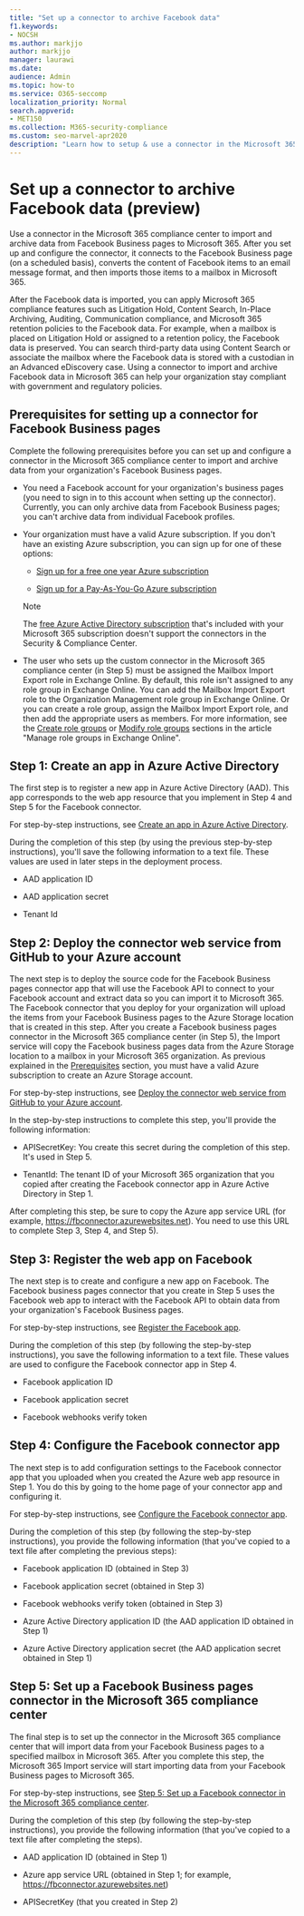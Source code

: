 ```yaml
---
title: "Set up a connector to archive Facebook data"
f1.keywords:
- NOCSH
ms.author: markjjo
author: markjjo
manager: laurawi
ms.date: 
audience: Admin
ms.topic: how-to
ms.service: O365-seccomp
localization_priority: Normal
search.appverid: 
- MET150
ms.collection: M365-security-compliance
ms.custom: seo-marvel-apr2020
description: "Learn how to setup & use a connector in the Microsoft 365 compliance center to import & archive data from Facebook Business pages to Microsoft 365."
---
```


# Set up a connector to archive Facebook data (preview)

Use a connector in the Microsoft 365 compliance center to import and archive data from Facebook Business pages to Microsoft 365. After you set up and configure the connector, it connects to the Facebook Business page (on a scheduled basis), converts the content of Facebook items to an email message format, and then imports those items to a mailbox in Microsoft 365.

After the Facebook data is imported, you can apply Microsoft 365 compliance features such as Litigation Hold, Content Search, In-Place Archiving, Auditing, Communication compliance, and Microsoft 365 retention policies to the Facebook data. For example, when a mailbox is placed on Litigation Hold or assigned to a retention policy, the Facebook data is preserved. You can search third-party data using Content Search or associate the mailbox where the Facebook data is stored with a custodian in an Advanced eDiscovery case. Using a connector to import and archive Facebook data in Microsoft 365 can help your organization stay compliant with government and regulatory policies.

## Prerequisites for setting up a connector for Facebook Business pages

Complete the following prerequisites before you can set up and configure a connector in the Microsoft 365 compliance center to import and archive data from your organization's Facebook Business pages. 

- You need a Facebook account for your organization's business pages (you need to sign in to this account when setting up the connector). Currently, you can only archive data from Facebook Business pages; you can't archive data from individual Facebook profiles.

- Your organization must have a valid Azure subscription. If you don't have an existing Azure subscription, you can sign up for one of these options:

    - [Sign up for a free one year Azure subscription](https://azure.microsoft.com/free) 

    - [Sign up for a Pay-As-You-Go Azure subscription](https://azure.microsoft.com/pricing/purchase-options/pay-as-you-go/)

    > [!NOTE]
    > The [free Azure Active Directory subscription](use-your-free-azure-ad-subscription-in-office-365.md) that's included with your Microsoft 365 subscription doesn't support the connectors in the Security & Compliance Center.

- The user who sets up the custom connector in the Microsoft 365 compliance center (in Step 5) must be assigned the Mailbox Import Export role in Exchange Online. By default, this role isn't assigned to any role group in Exchange Online. You can add the Mailbox Import Export role to the Organization Management role group in Exchange Online. Or you can create a role group, assign the Mailbox Import Export role, and then add the appropriate users as members. For more information, see the  [Create role groups](https://docs.microsoft.com/Exchange/permissions-exo/role-groups#create-role-groups) or [Modify role groups](https://docs.microsoft.com/Exchange/permissions-exo/role-groups#modify-role-groups) sections in the article "Manage role groups in Exchange Online".

## Step 1: Create an app in Azure Active Directory

The first step is to register a new app in Azure Active Directory (AAD). This app corresponds to the web app resource that you implement in Step 4 and Step 5 for the Facebook connector. 

For step-by-step instructions, see [Create an app in Azure Active Directory](deploy-facebook-connector.md#step-1-create-an-app-in-azure-active-directory).

During the completion of this step (by using the previous step-by-step instructions), you'll save the following information to a text file. These values are used in later steps in the deployment process.

- AAD application ID

- AAD application secret

- Tenant Id

## Step 2: Deploy the connector web service from GitHub to your Azure account

The next step is to deploy the source code for the Facebook Business pages connector app that will use the Facebook API to connect to your Facebook account and extract data so you can import it to Microsoft 365. The Facebook connector that you deploy for your organization will upload the items from your Facebook Business pages to the Azure Storage location that is created in this step. After you create a Facebook business pages connector in the Microsoft 365 compliance center (in Step 5), the Import service will copy the Facebook business pages data from the Azure Storage location to a mailbox in your Microsoft 365 organization. As previous explained in the [Prerequisites](#prerequisites-for-setting-up-a-connector-for-facebook-business-pages) section, you must have a valid Azure subscription to create an Azure Storage account.

For step-by-step instructions, see [Deploy the connector web service from GitHub to your Azure account](deploy-facebook-connector.md#step-2-deploy-the-connector-web-service-from-github-to-your-azure-account).

In the step-by-step instructions to complete this step, you'll provide the following information:

- APISecretKey: You create this secret during the completion of this step. It's used in Step 5.

- TenantId: The tenant ID of your Microsoft 365 organization that you copied after creating the Facebook connector app in Azure Active Directory in Step 1.

After completing this step, be sure to copy the Azure app service URL (for example, https://fbconnector.azurewebsites.net). You need to use this URL to complete Step 3, Step 4, and Step 5).

## Step 3: Register the web app on Facebook

The next step is to create and configure a new app on Facebook. The Facebook business pages connector that you create in Step 5 uses the Facebook web app to interact with the Facebook API to obtain data from your organization's Facebook Business pages.

For step-by-step instructions, see [Register the Facebook app](deploy-facebook-connector.md#step-3-register-the-facebook-app).

During the completion of this step (by following the step-by-step instructions), you save the following information to a text file. These values are used to configure the Facebook connector app in Step 4.

- Facebook application ID

- Facebook application secret

- Facebook webhooks verify token

## Step 4: Configure the Facebook connector app

The next step is to add configuration settings to the Facebook connector app that you uploaded when you created the Azure web app resource in Step 1. You do this by going to the home page of your connector app and configuring it.

For step-by-step instructions, see [Configure the Facebook connector app](archive-facebook-data-with-sample-connector.md#step-4-configure-the-facebook-connector-app).

During the completion of this step (by following the step-by-step instructions), you provide the following information (that you've copied to a text file after completing the previous steps):

- Facebook application ID (obtained in Step 3)

- Facebook application secret (obtained in Step 3)

- Facebook webhooks verify token (obtained in Step 3)

- Azure Active Directory application ID (the AAD application ID obtained in Step 1)

- Azure Active Directory application secret (the AAD application secret obtained in Step 1)

## Step 5: Set up a Facebook Business pages connector in the Microsoft 365 compliance center

The final step is to set up the connector in the Microsoft 365 compliance center that will import data from your Facebook Business pages to a specified mailbox in Microsoft 365. After you complete this step, the Microsoft 365 Import service will start importing data from your Facebook Business pages to Microsoft 365.

For step-by-step instructions, see [Step 5: Set up a Facebook connector in the Microsoft 365 compliance center](deploy-facebook-connector.md#step-5-set-up-a-facebook-connector-in-the-microsoft-365-compliance-center). 

During the completion of this step (by following the step-by-step instructions), you provide the following information (that you've copied to a text file after completing the steps).

- AAD application ID (obtained in Step 1)

- Azure app service URL (obtained in Step 1; for example, https://fbconnector.azurewebsites.net)

- APISecretKey (that you created in Step 2)
